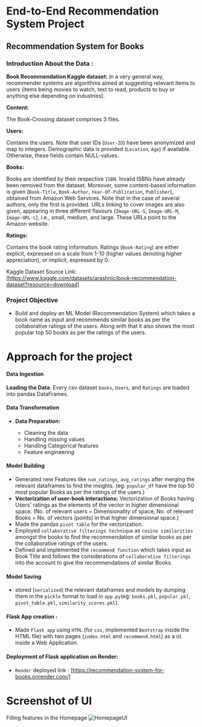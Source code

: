 # End-to-End Recommendation System Project


## Recommendation System for Books

### Introduction About the Data :


**Book Recommendation Kaggle dataset:** 
In a very general way, recommender systems are algorithms aimed at suggesting relevant items to users (items being movies to watch, text to read, products to buy or anything else depending on industries).

**Content:**

The Book-Crossing dataset comprises 3 files.

**Users:**

Contains the users. Note that user IDs (`User-ID`) have been anonymized and map to integers. Demographic data is provided (`Location`, `Age`) if available. Otherwise, these fields contain NULL-values.


**Books:**

Books are identified by their respective `ISBN`. Invalid ISBNs have already been removed from the dataset. Moreover, some content-based information is given (`Book-Title`, `Book-Author`, `Year-Of-Publication`, `Publisher`), obtained from Amazon Web Services. Note that in the case of several authors, only the first is provided. URLs linking to cover images are also given, appearing in three different flavours (`Image-URL-S`, `Image-URL-M`, `Image-URL-L`), i.e., small, medium, and large. These URLs point to the Amazon website.


**Ratings:**

Contains the book rating information. Ratings (`Book-Rating`) are either explicit, expressed on a scale from 1-10 (higher values denoting higher appreciation), or implicit, expressed by 0.

Kaggle Dataset Source Link:
[https://www.kaggle.com/datasets/arashnic/book-recommendation-dataset?resource=download]

### Project Objective

- Build and deploy an ML Model (Recommendation System) which takes a book name as input and recommends similar books as per the collaborative ratings of the users. Along with that it also shows the most popular top 50 books as per the ratings of the users.



# Approach for the project 


#### Data Ingestion

 **Loading the Data**: Every csv dataset `books`, `Users`, and `Ratings` are loaded into pandas DataFrames.

#### Data Transformation

- **Data Preparation:**
   
   - Cleaning the data
   - Handling missing values
   - Handling Categorical features
   - Feature engineering

#### Model Building
  - Generated new Features like `num_ratings`, `avg_ratings` after merging the relevant dataframes to find the insights. (eg: `popular_df` have the top 50 most popular Books as per the ratings of the users.)
  - **Vectorization of user-book interactions:** Vectorization of Books having Users' ratings as the elements of the vector in higher dimensional space. (No. of relevant users = Dimensionality of space, No. of relevant Books = No. of vectors (points) in that higher dimensional space.)
  - Made the pandas `pivot table` for the vectorization.
  - Employed `collaborative filterings technique` as `cosine similarities` amongst the books to find the recommendation of similar books as per the collaborative ratings of the users.
  - Defined and implemented the `recommend function` which takes input as Book Title and follows the considerations of `collaborative filterings` into the account to give the recommendations of similar Books.
 
#### Model Saving
 - stored (`serialized`) the relevant dataframes and models by dumping them in the `pickle` format to load in `app.py`(eg: `books.pkl`, `popular.pkl`, `pivot_table.pkl`, `similarity_scores.pkl`).

#### Flask App creation : 
 - Made `Flask app` using `HTML` (for `css`, implemented `Bootstrap` inside the HTML file) with two pages (`index.html` and `recommend.html`) as a `UI` inside a Web Application.


#### Deployment of Flask application on Render:

 - `Render` deployed link : [https://recommendation-system-for-books.onrender.com/]


# Screenshot of UI
Filling features in the Homepage
![HomepageUI](./Screenshots/student_performance_filled_data.png)

